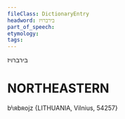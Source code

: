 ```yaml
---
fileClass: DictionaryEntry
headword: בירברויז
part_of_speech: 
etymology: 
tags: 
---
```

בירברויז

NORTHEASTERN
==============

bʲɩʀbʀojz {LITHUANIA, Vilnius, 54257}